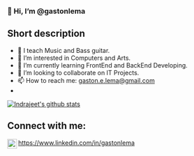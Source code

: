 ### 👋 Hi, I’m @gastonlema

## Short description
- 🎵 I teach Music and Bass guitar.
- 👀 I’m interested in Computers and Arts.
- 🌱 I’m currently learning FrontEnd and BackEnd Developing.
- 💞️ I’m looking to collaborate on IT Projects.
- 📫 How to reach me: gaston.e.lema@gmail.com
- 
<!-- ❔❔❔❔ means username in below README.md -->
<!-- Also feel free to update second URL to any URL -->
[![Indrajeet's github stats](https://github-readme-stats.vercel.app/api?username=gastonlema&count_private=true&include_all_commits=true&theme=radical)](https://google.com)
## Connect with me:

<img align="left" alt="codeSTACKr | LinkedIn" width="22px" src="https://cdn.jsdelivr.net/npm/simple-icons@v3/icons/linkedin.svg" /> https://www.linkedin.com/in/gastonlema
